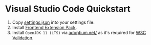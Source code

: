 # Visual Studio Code Quickstart

1. Copy [settings.json](settings.json) into your settings file.
2. Install [Frontend Extension Pack](https://marketplace.visualstudio.com/items?itemName=karbassi.frontend-extension-pack).
3. Install `OpenJDK 11 (LTS)` via [adoptium.net/](https://adoptium.net/) as it's required for [W3C Validation](https://marketplace.visualstudio.com/items?itemName=umoxfo.vscode-w3cvalidation).
